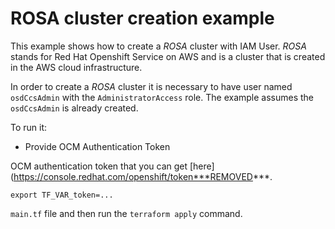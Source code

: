 # ROSA cluster creation example

This example shows how to create a _ROSA_ cluster with IAM User. _ROSA_ stands for Red Hat Openshift Service on AWS
and is a cluster that is created in the AWS cloud infrastructure.

In order to create a _ROSA_ cluster it is necessary to have user named
`osdCcsAdmin` with the `AdministratorAccess` role. The example assumes the `osdCcsAdmin`
is already created.

To run it:

* Provide OCM Authentication Token

OCM authentication token that you can get [here](https://console.redhat.com/openshift/token***REMOVED***.

```
export TF_VAR_token=...
```

`main.tf` file and then run the `terraform apply` command.

